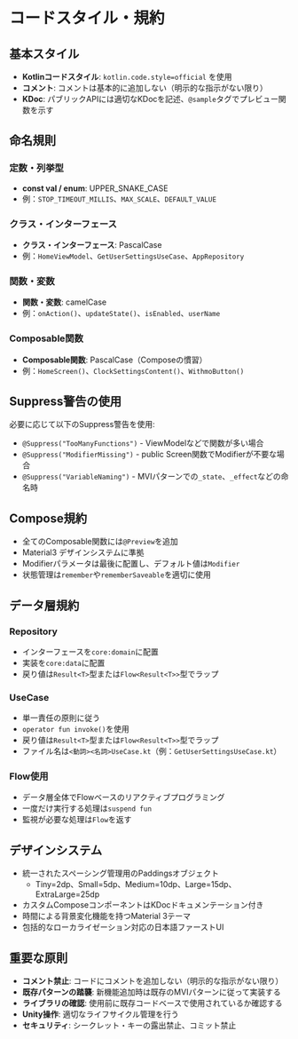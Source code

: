 # コードスタイル・規約

## 基本スタイル
- **Kotlinコードスタイル**: `kotlin.code.style=official` を使用
- **コメント**: コメントは基本的に追加しない（明示的な指示がない限り）
- **KDoc**: パブリックAPIには適切なKDocを記述、`@sample`タグでプレビュー関数を示す

## 命名規則

### 定数・列挙型
- **const val / enum**: UPPER_SNAKE_CASE
- 例：`STOP_TIMEOUT_MILLIS`、`MAX_SCALE`、`DEFAULT_VALUE`

### クラス・インターフェース
- **クラス・インターフェース**: PascalCase
- 例：`HomeViewModel`、`GetUserSettingsUseCase`、`AppRepository`

### 関数・変数
- **関数・変数**: camelCase
- 例：`onAction()`、`updateState()`、`isEnabled`、`userName`

### Composable関数
- **Composable関数**: PascalCase（Composeの慣習）
- 例：`HomeScreen()`、`ClockSettingsContent()`、`WithmoButton()`

## Suppress警告の使用
必要に応じて以下のSuppress警告を使用:
- `@Suppress("TooManyFunctions")` - ViewModelなどで関数が多い場合
- `@Suppress("ModifierMissing")` - public Screen関数でModifierが不要な場合
- `@Suppress("VariableNaming")` - MVIパターンでの`_state`、`_effect`などの命名時

## Compose規約
- 全てのComposable関数には`@Preview`を追加
- Material3 デザインシステムに準拠
- Modifierパラメータは最後に配置し、デフォルト値は`Modifier`
- 状態管理は`remember`や`rememberSaveable`を適切に使用

## データ層規約

### Repository
- インターフェースを`core:domain`に配置
- 実装を`core:data`に配置
- 戻り値は`Result<T>`型または`Flow<Result<T>>`型でラップ

### UseCase
- 単一責任の原則に従う
- `operator fun invoke()`を使用
- 戻り値は`Result<T>`型または`Flow<Result<T>>`型でラップ
- ファイル名は`<動詞><名詞>UseCase.kt`（例：`GetUserSettingsUseCase.kt`）

### Flow使用
- データ層全体でFlowベースのリアクティブプログラミング
- 一度だけ実行する処理は`suspend fun`
- 監視が必要な処理は`Flow`を返す

## デザインシステム
- 統一されたスペーシング管理用のPaddingsオブジェクト
  - Tiny=2dp、Small=5dp、Medium=10dp、Large=15dp、ExtraLarge=25dp
- カスタムComposeコンポーネントはKDocドキュメンテーション付き
- 時間による背景変化機能を持つMaterial 3テーマ
- 包括的なローカライゼーション対応の日本語ファーストUI

## 重要な原則
- **コメント禁止**: コードにコメントを追加しない（明示的な指示がない限り）
- **既存パターンの踏襲**: 新機能追加時は既存のMVIパターンに従って実装する
- **ライブラリの確認**: 使用前に既存コードベースで使用されているか確認する
- **Unity操作**: 適切なライフサイクル管理を行う
- **セキュリティ**: シークレット・キーの露出禁止、コミット禁止